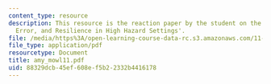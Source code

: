 ```yaml
---
content_type: resource
description: This resource is the reaction paper by the student on the topic 'Threat,
  Error, and Resilience in High Hazard Settings'.
file: /media/https%3A/open-learning-course-data-rc.s3.amazonaws.com/11-941-disaster-vulnerability-and-resilience-spring-2005/88329dcb45ef608ef5b22332b4416178_amy_mowl11.pdf
file_type: application/pdf
resourcetype: Document
title: amy_mowl11.pdf
uid: 88329dcb-45ef-608e-f5b2-2332b4416178
---
```

